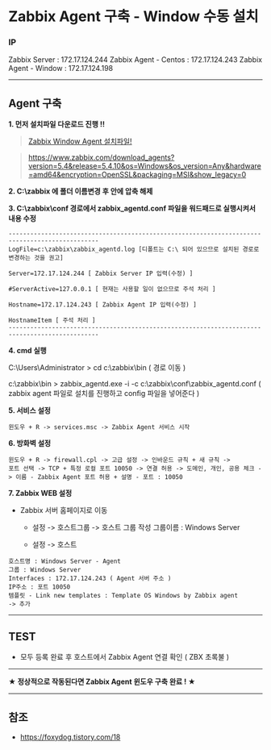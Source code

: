 # Zabbix Agent 구축 - Window 수동 설치

### IP
Zabbix Server : 172.17.124.244
Zabbix Agent - Centos : 172.17.124.243
Zabbix Agent - Window : 172.17.124.198

***

## Agent 구축

**1. 먼저 설치파일 다운로드 진행 !!**
> [Zabbix Window Agent 설치파일!][link]

[link]: https://github.com/Dawon2/Server/tree/main/Zabbix%20%EC%84%9C%EB%B2%84/Zabbix%20Agent%20-%20Window%20%EC%84%A4%EC%B9%98%ED%8C%8C%EC%9D%BC

> https://www.zabbix.com/download_agents?version=5.4&release=5.4.10&os=Windows&os_version=Any&hardware=amd64&encryption=OpenSSL&packaging=MSI&show_legacy=0


**2. C:\zabbix 에 폴더 이름변경 후 안에 압축 해제**

**3. C:\zabbix\conf 경로에서 zabbix_agentd.conf 파일을 워드패드로 실행시켜서 내용 수정**
```
-----------------------------------------------------------------------------------------------
LogFile=c:\zabbix\zabbix_agentd.log [디폴트는 C:\ 되어 있으므로 설치된 경로로 변경하는 것을 권고]

Server=172.17.124.244 [ Zabbix Server IP 입력(수정) ]

#ServerActive=127.0.0.1 [ 현재는 사용할 일이 없으므로 주석 처리 ]

Hostname=172.17.124.243 [ Zabbix Agent IP 입력(수정) ]

HostnameItem [ 주석 처리 ]
-----------------------------------------------------------------------------------------------
```

**4. cmd 실행**

C:\Users\Administrator > cd c:\zabbix\bin
( 경로 이동 )

c:\zabbix\bin > zabbix_agentd.exe -i -c c:\zabbix\conf\zabbix_agentd.conf
( zabbix agent 파일로 설치를 진행하고 config 파일을 넣어준다 )

**5. 서비스 설정**
```
윈도우 + R -> services.msc -> Zabbix Agent 서비스 시작
```
**6. 방화벽 설정**
```
윈도우 + R -> firewall.cpl -> 고급 설정 -> 인바운드 규칙 + 새 규칙 ->
포트 선택 -> TCP + 특정 로컬 포트 10050 -> 연결 허용 -> 도메인, 개인, 공용 체크 -> 이름 - Zabbix Agent 포트 허용 + 설명 - 포트 : 10050
```
**7. Zabbix WEB 설정**

- Zabbix 서버 홈페이지로 이동

  - 설정 -> 호스트그룹 -> 호스트 그룹 작성
그룹이름 : Windows Server

  - 설정 -> 호스트
```
호스트명 : Windows Server - Agent
그룹 : Windows Server
Interfaces : 172.17.124.243 ( Agent 서버 주소 )
IP주소 : 포트 10050
템플릿 - Link new templates : Template OS Windows by Zabbix agent
-> 추가
```
***

## TEST
- 모두 등록 완료 후 호스트에서 Zabbix Agent 연결 확인
( ZBX 초록불 )

***
**★ 정상적으로 작동된다면 Zabbix Agent 윈도우 구축 완료 ! ★**
***

## 참조
- https://foxydog.tistory.com/18
